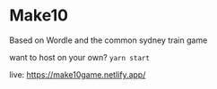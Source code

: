 # Make10

Based on Wordle and the common sydney train game

want to host on your own? `yarn start`

live: https://make10game.netlify.app/
